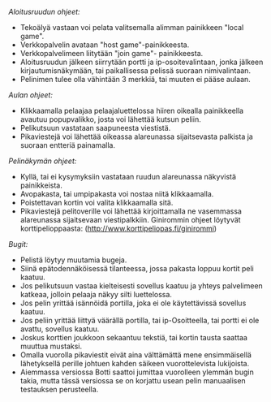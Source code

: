 *Aloitusruudun ohjeet:*
* Tekoälyä vastaan voi pelata valitsemalla alimman painikkeen "local game".
* Verkkopalvelin avataan "host game"-painikkeesta.
* Verkkopalvelimeen liitytään "join game"- painikkeesta.
* Aloitusruudun jälkeen siirrytään portti ja ip-osoitevalintaan, jonka jälkeen kirjautumisnäkymään, tai paikallisessa pelissä suoraan nimivalintaan.
* Pelinimen tulee olla vähintään 3 merkkiä, tai muuten ei pääse aulaan.

*Aulan ohjeet:*
* Klikkaamalla pelaajaa pelaajaluettelossa hiiren oikealla painikkeella avautuu popupvalikko, josta voi lähettää kutsun peliin.
* Pelikutsuun vastataan saapuneesta viestistä.
* Pikaviestejä voi lähettää oikeassa alareunassa sijaitsevasta palkista ja suoraan entteriä painamalla.

*Pelinäkymän ohjeet:*
* Kyllä, tai ei kysymyksiin vastataan ruudun alareunassa näkyvistä painikkeista.
* Avopakasta, tai umpipakasta voi nostaa niitä klikkaamalla.
* Poistettavan kortin voi valita klikkaamalla sitä.
* Pikaviestejä pelitoverille voi lähettää kirjoittamalla ne vasemmassa alareunassa sijaitsevaan viestipalkkiin.
Ginirommin ohjeet löytyvät korttipelioppaasta: (http://www.korttipeliopas.fi/ginirommi)

*Bugit:*
* Pelistä löytyy muutamia bugeja.
* Siinä epätodennäköisessä tilanteessa, jossa pakasta loppuu kortit peli kaatuu.
* Jos pelikutsuun vastaa kielteisesti sovellus kaatuu ja yhteys palvelimeen katkeaa, jolloin pelaaja näkyy silti luettelossa.
* Jos pelin yrittää isännöidä portilla, joka ei ole käytettävissä sovellus kaatuu.
* Jos peliin yrittää liittyä väärällä portilla, tai ip-Osoitteella, tai portti ei ole avattu, sovellus kaatuu.
* Joskus korttien joukkoon sekaantuu tekstiä, tai kortin tausta saattaa muuttua mustaksi.
* Omalla vuorolla pikaviestit eivät aina välttämättä mene ensimmäisellä lähetyksellä perille johtuen kahden säikeen vuorottelevista lukijoista.
* Aiemmassa versiossa Botti saattoi jumittaa vuorolleen ylemmän bugin takia, mutta tässä versiossa se on korjattu usean pelin manuaalisen testauksen perusteella.
